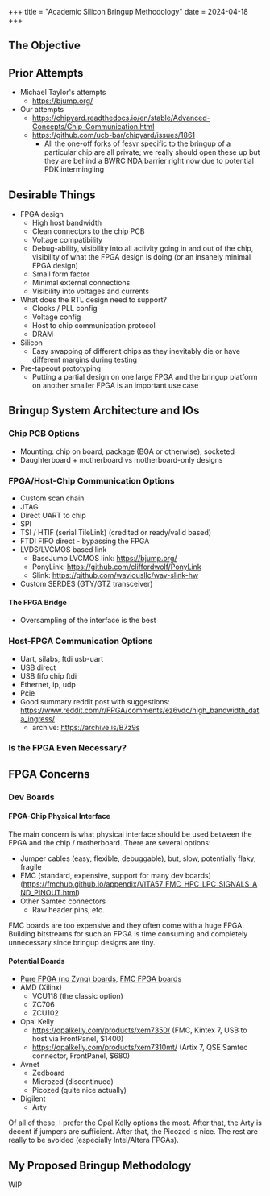 +++
title = "Academic Silicon Bringup Methodology"
date = 2024-04-18
+++

## The Objective

## Prior Attempts

- Michael Taylor's attempts
  - https://bjump.org/
- Our attempts
  - https://chipyard.readthedocs.io/en/stable/Advanced-Concepts/Chip-Communication.html
  - https://github.com/ucb-bar/chipyard/issues/1861
    - All the one-off forks of fesvr specific to the bringup of a particular chip are all private; we really should open these up but they are behind a BWRC NDA barrier right now due to potential PDK intermingling

## Desirable Things

- FPGA design
  - High host bandwidth
  - Clean connectors to the chip PCB
  - Voltage compatibility
  - Debug-ability, visibility into all activity going in and out of the chip, visibility of what the FPGA design is doing (or an insanely minimal FPGA design)
  - Small form factor
  - Minimal external connections
  - Visibility into voltages and currents
- What does the RTL design need to support?
  - Clocks / PLL config
  - Voltage config
  - Host to chip communication protocol
  - DRAM
- Silicon
  - Easy swapping of different chips as they inevitably die or have different margins during testing
- Pre-tapeout prototyping
  - Putting a partial design on one large FPGA and the bringup platform on another smaller FPGA is an important use case

## Bringup System Architecture and IOs

### Chip PCB Options

- Mounting: chip on board, package (BGA or otherwise), socketed
- Daughterboard + motherboard vs motherboard-only designs

### FPGA/Host-Chip Communication Options

- Custom scan chain
- JTAG
- Direct UART to chip
- SPI
- TSI / HTIF (serial TileLink) (credited or ready/valid based)
- FTDI FIFO direct - bypassing the FPGA
- LVDS/LVCMOS based link
  - BaseJump LVCMOS link: https://bjump.org/
  - PonyLink: https://github.com/cliffordwolf/PonyLink
  - Slink: https://github.com/waviousllc/wav-slink-hw
- Custom SERDES (GTY/GTZ transceiver)

#### The FPGA Bridge

- Oversampling of the interface is the best

### Host-FPGA Communication Options

- Uart, silabs, ftdi usb-uart
- USB direct
- USB fifo chip ftdi
- Ethernet, ip, udp
- Pcie
- Good summary reddit post with suggestions: https://www.reddit.com/r/FPGA/comments/ez6vdc/high_bandwidth_data_ingress/
    - archive: https://archive.is/B7z9s

### Is the FPGA Even Necessary?

## FPGA Concerns

### Dev Boards

#### FPGA-Chip Physical Interface

The main concern is what physical interface should be used between the FPGA and the chip / motherboard.
There are several options:

- Jumper cables (easy, flexible, debuggable), but, slow, potentially flaky, fragile
- FMC (standard, expensive, support for many dev boards) (https://fmchub.github.io/appendix/VITA57_FMC_HPC_LPC_SIGNALS_AND_PINOUT.html)
- Other Samtec connectors
  - Raw header pins, etc.

FMC boards are too expensive and they often come with a huge FPGA. Building bitstreams for such an FPGA is time consuming and completely unnecessary since bringup designs are tiny.

#### Potential Boards

- [Pure FPGA (no Zynq) boards](https://www.fpgadeveloper.com/list-of-pure-fpga-dev-boards/), [FMC FPGA boards](https://www.fpgadeveloper.com/list-of-fpga-dev-boards-with-fmc/)
- AMD (Xilinx)
  - VCU118 (the classic option)
  - ZC706
  - ZCU102
- Opal Kelly
  - https://opalkelly.com/products/xem7350/ (FMC, Kintex 7, USB to host via FrontPanel, $1400)
  - https://opalkelly.com/products/xem7310mt/ (Artix 7, QSE Samtec connector, FrontPanel, $680)
- Avnet
  - Zedboard
  - Microzed (discontinued)
  - Picozed (quite nice actually)
- Digilent
  - Arty

Of all of these, I prefer the Opal Kelly options the most. After that, the Arty is decent if jumpers are sufficient. After that, the Picozed is nice. The rest are really to be avoided (especially Intel/Altera FPGAs).

## My Proposed Bringup Methodology

WIP
